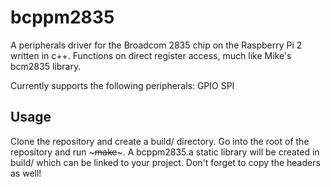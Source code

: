 # bcppm2835
A peripherals driver for the Broadcom 2835 chip on the Raspberry Pi 2 written in c++. Functions on direct register access, much like Mike's bcm2835 library.

Currently supports the following peripherals:
GPIO
SPI

## Usage
Clone the repository and create a build/ directory. Go into the root of the repository and run ~~~make~~~. A bcppm2835.a static library will be created in build/ which can be linked to your project. Don't forget to copy the headers as well!
